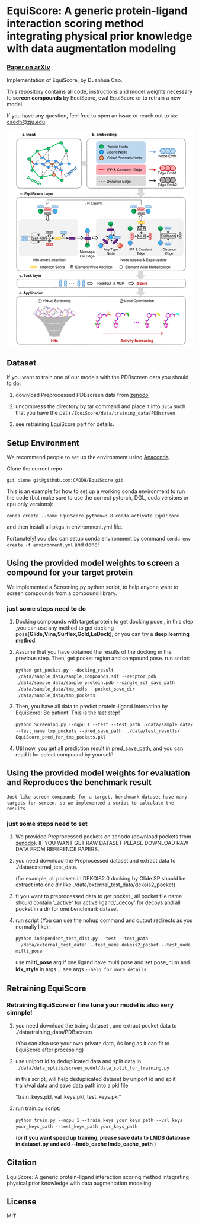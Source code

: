 # EquiScore: A generic protein-ligand interaction scoring method integrating physical prior knowledge with data augmentation modeling

### [Paper on arXiv]()

Implementation of EquiScore, by Duanhua Cao.

This repository contains all code, instructions and model weights necessary to **screen compounds** by EquiScore, eval EquiScore or to retrain a new model.

If you have any question, feel free to open an issue or reach out to us: [caodh@zju.edu](caodh@zju.edu).

![Alt Text](./figs/model_framework.png)

## Dataset

If you want to train one of our models with the PDBscreen data you should to do:

1. download Preprocessed PDBscreen data from [zenodo]() 

2. uncompress the directory by tar command and place it into `data` such that you have the path `/EquiScore/data/training_data/PDBscreen`

3. see retraining EquiScore part for details.

## Setup Environment

We recommend people to set up the environment using [Anaconda](https://docs.anaconda.com/anaconda/install/index.html). 

   Clone the current repo

    git clone git@github.com:CAODH/EquiScore.git

This is an example for how to set up a working conda environment to run the code (but make sure to use the correct pytorch, DGL, cuda versions or cpu only versions):

   `conda create --name EquiScore python=3.8 conda activate EquiScore`
   
   and then install all pkgs in environment.yml file.

Fortunately! you slao can setup conda environment by command `conda env create -f environment.yml` and done!

## **Using the provided model weights to screen a compound for your target protein**

   We implemented a Screening.py python script, to help anyone want to screen compounds from a compound library.

### **just some steps need to do**

1. Docking compounds with target protein to get docking pose , in this step ,you can use any method to get docking pose(**Glide,Vina,Surflex,Gold,LeDock**), or you can try a **deep learning method**.

2. Assume that you have obtained the results of the docking in the previous step. Then, get pocket region and compound pose.
   run script:

   `python get_pocket.py --docking_result ./data/sample_data/sample_compounds.sdf --recptor_pdb ./data/sample_data/sample_protein.pdb --single_sdf_save_path ./data/sample_data/tmp_sdfs --pocket_save_dir ./data/sample_data/tmp_pockets`

3. Then, you have all data to predict protein-ligand interaction by EquiScore! Be patient. This is the last step!

   `python Screening.py --ngpu 1 --test --test_path ./data/sample_data/ --test_name tmp_pockets --pred_save_path  ./data/test_results/       EquiScore_pred_for_tmp_pockets.pkl`

4. Util now, you get all prediction result in pred_save_path, and you can read it for select compound by yourself!

## **Using the provided model weights for evaluation and Reproduces the benchmark result**

    Just like screen compounds for a target, benchmark dataset have many targets for screen, so we implemented a script to calculate the results

### **just some steps need to set**

1. We provided Preprocessed pockets on zenodo (download pockets from [zenodo]()). IF YOU WANT GET RAW DATASET PLEASE DOWNLOAD RAW DATA FROM REFERENCE PAPERS.

1. you need download the Preprocessed dataset and extract data to ./data/external_test_data.

   (for example, all pockets in DEKOIS2.0 docking by Glide SP should be extract into one dir like ./data/external_test_data/dekois2_pocket)

2. fi you want to preprocessed data to get pocket , all pocket file name should contain '_active' for active ligand,'_decoy' for decoys and  all pocket in a dir for one benchmark dataset 

3. run script (You can use the nohup command and output redirects as you normally like):
   
   `python independent_test_dist.py --test --test_path './data/external_test_data' --test_name dekois2_pocket --test_mode milti_pose`
   
    use **milti_pose** arg if one ligand have multi pose and set pose_num and **idx_style** in args ，see args `--help for more details` 

## **Retraining EquiScore**

### **Retraining EquiScore or fine tune your model is also very simnple!**

1. you need download the traing dataset , and extract pocket data to ./data/training_data/PDBscreen

   (You can also use your own private data, As long as it can fit to EquiScore after processing)

2. use uniport id to deduplicated data and split data in `./data/data_splits/screen_model/data_split_for_training.py`

   in this script, will help deduplicated dataset by uniport id and split train/val data and save data path into a pkl file
   
   "train_keys.pkl, val_keys.pkl, test_keys.pkl"

3. run train.py script: 

   `python train.py --ngpu 1 --train_keys your_keys_path --val_keys your_keys_path --test_keys_path your_keys_path`

   (**or if you want speed up training, please save data to LMDB database in dataset.py and add --lmdb_cache lmdb_cache_path** )

## Citation

   EquiScore: A generic protein-ligand interaction scoring method integrating physical prior knowledge with data augmentation modeling

## License

MIT
